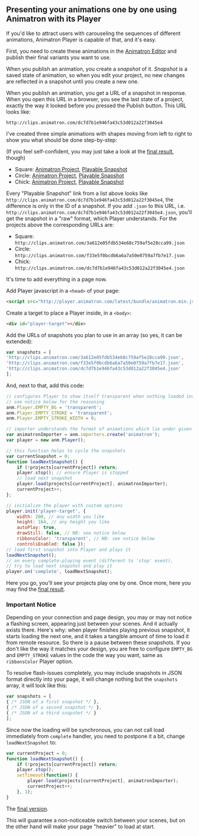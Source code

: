 ## Presenting your animations one by one using Animatron with its Player

If you'd like to attract users with carouseling the sequences of different animations, Animatron Player is capable of that, and it's easy.

First, you need to create these animations in the [Animatron Editor](http://editor.animatron.com) and publish their final variants you want to use.

When you publish an animation, you create a _snapshot_ of it. _Snapshot_ is a saved state of animation, so when you edit your project, no new changes are reflected in a snapshot until you create a new one.

When you publish an animation, you get a URL of a snapshot in response. When you open this URL in a browser, you see the last state of a project, exactly the way it looked before you pressed the Publish button. This URL looks like:

`http://clips.animatron.com/dc7d7b1e946fa43c53d012a22f3045e4`

I've created three simple animations with shapes moving from left to right to show you what should be done step-by-step:

(If you feel self-confident, you may just take a look at the [final result](http://codepen.io/shamansir/pen/EammQd), though)

* Square: [Animatron Project](https://editor.animatron.com/#p=d990bd5454f43c927175a111), [Playable Snapshot](http://clips.animatron.com/3a612e05fdb534e68c759af5e28cca99)
* Circle: [Animatron Project](https://editor.animatron.com/#p=e793bd547fa7a8bf98c2554b), [Playable Snapshot](http://clips.animatron.com/f33e5f0bcdb6a6a7a50e0759a7fb7e17)
* Chick: [Animatron Project](https://editor.animatron.com/#p=0c95bd5414ac319aa10677be), [Playable Snapshot](http://clips.animatron.com/dc7d7b1e946fa43c53d012a22f3045e4)

Every "Playable Snapshot" link from a list above looks like `http://clips.animatron.com/dc7d7b1e946fa43c53d012a22f3045e4`, the difference is only in the ID of a snapshot. If you add `.json` to this URL, i.e. `http://clips.animatron.com/dc7d7b1e946fa43c53d012a22f3045e4.json`, you'll get the snapshot in a "raw" format, which Player understands. For the projects above the corresponding URLs are:

* Square: `http://clips.animatron.com/3a612e05fdb534e68c759af5e28cca99.json`
* Circle: `http://clips.animatron.com/f33e5f0bcdb6a6a7a50e0759a7fb7e17.json`
* Chick: `http://clips.animatron.com/dc7d7b1e946fa43c53d012a22f3045e4.json`

It's time to add everything in a page now.

Add Player javascript in a `<head>` of your page:

```html
<script src="http://player.animatron.com/latest/bundle/animatron.min.js" type="text/javascript"></script>
```

Create a target to place a Player inside, in a `<body>`:

```html
<div id="player-target"></div>
```

Add the URLs of snapshots you plan to use in an array (so yes, it can be extended):

```javascript
var snapshots = [
'http://clips.animatron.com/3a612e05fdb534e68c759af5e28cca99.json',
'http://clips.animatron.com/f33e5f0bcdb6a6a7a50e0759a7fb7e17.json',
'http://clips.animatron.com/dc7d7b1e946fa43c53d012a22f3045e4.json'
];
```

And, next to that, add this code:

```javascript
// configures Player to show itself transparent when nothing loaded inside,
// see notice below for the reasoning
anm.Player.EMPTY_BG = 'transparent';
anm.Player.EMPTY_STROKE = 'transparent';
anm.Player.EMPTY_STROKE_WIDTH = 0;

// importer understands the format of animations which lie under given URLs
var animatronImporter = anm.importers.create('animatron');
var player = new anm.Player();

// this function helps to cycle the snapshots
var currentSnapshot = 0;
function loadNextSnapshot() {
    if (!projects[currentProject]) return;
    player.stop(); // ensure Player is stopped
    // load next snapshot
    player.load(projects[currentProject], animatronImporter);
    currentProject++;
};

// initialize the player with custom options
player.init('player-target', {
    width: 200, // any width you like
    height: 164, // any height you like
    autoPlay: true,
    drawStill: false, // NB: see notice below
    ribbonsColor: 'transparent', // NB: see notice below
    controlsEnabled: false });
// load first snapshot into Player and plays it
loadNextSnapshot();
// on every complete-playing event (different to 'stop' event),
// try to load next snapshot and play it
player.on('complete', loadNextSnapshot);
```

Here you go, you'll see your projects play one by one. Once more, here you may
find the [final result](http://codepen.io/shamansir/pen/EammQd).

### Important Notice

Depending on your connection and page design, you may or may not notice a flashing screen, appearing
just between your scenes. And it actually exists there. Here's why: when player finishes playing previous
snapshot, it starts loading the next one, and it takes a tangible amount of time to load it from remote resource.
So there is a pause between these snapshots. If you don't like the way it matches your design, you are free to configure
`EMPTY_BG` and `EMPTY_STROKE` values in the code the way you want, same as `ribbonsColor` Player option.

To resolve flash-issues completely, you may include snapshots in JSON format directly into your page,
it will change nothing but the `snapshots` array, it will look like this:

```javascript
var snapshots = [
{ /* JSON of a first snapshot */ },
{ /* JSON of a second snapshot */ },
{ /* JSON of a third snapshot */ }
];
```

Since now the loading will be synchronous, you can not call load immediately from `complete` handler,
you need to postpone it a bit, change `loadNextSnapshot` to:

```javascript
var currentProject = 0;
function loadNextSnapshot() {
    if (!projects[currentProject]) return;
    player.stop();
    setTimeout(function() {
        player.load(projects[currentProject], animatronImporter);
        currentProject++;
    }, 1);
}
```

The [final version](http://codepen.io/shamansir/pen/wBddOd).

This will guarantee a non-noticeable switch between your scenes, but on the other hand will make your page
"heavier" to load at start.
